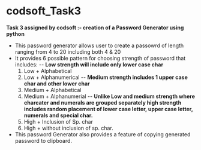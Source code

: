 # codsoft_Task3
**Task 3 assigned by codsoft :- creation of a Password Generator using python**

- This password generator allows user to create a passowrd of length ranging from 4 to 20 including both 4 & 20
- It provides 6 possible pattern for choosing strength of password that includes:
-- **Low strength will include only lower case char** 
  1. Low + Alphabetical
  2. Low + Alphanumerical
-- **Medium strength includes 1 upper case char and other lower char** 
  4. Medium + Alphabetical
  5. Medium + Alphanumerial
-- **Unlike Low and medium strength where charcater and numerals are grouped separately high strength includes random placement of lower case letter, upper case letter, numerals and special char.**
  7. High + Inclusion of Sp. char
  8. High + without inclusion of sp. char.
- This password Generator also provides a feature of copying generated password to clipboard.
